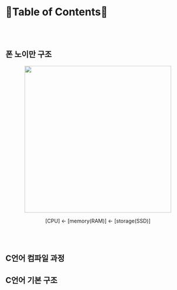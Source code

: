 📜Table of Contents📜
===

<br><br>
## 폰 노이만 구조
<p align="center">
    <img src="https://github.com/redzzzi/C23summer/assets/127263392/03b72c37-3ac2-4080-b45f-06a3e66b74b7" width="400px">
</p>
<p align="center">[CPU] <- [memory(RAM)] <- [storage(SSD)]</p>
<br><br>


## C언어 컴파일 과정

## C언어 기본 구조
